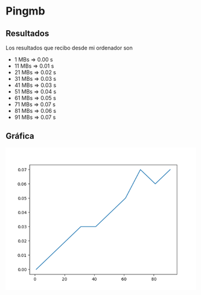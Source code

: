 # Pingmb

## Resultados
Los resultados que recibo desde mi ordenador son 
- 1 MBs => 0.00 s
- 11 MBs => 0.01 s
- 21 MBs => 0.02 s
- 31 MBs => 0.03 s
- 41 MBs => 0.03 s
- 51 MBs => 0.04 s
- 61 MBs => 0.05 s
- 71 MBs => 0.07 s
- 81 MBs => 0.06 s
- 91 MBs => 0.07 s

## Gráfica
![](latency.png)
